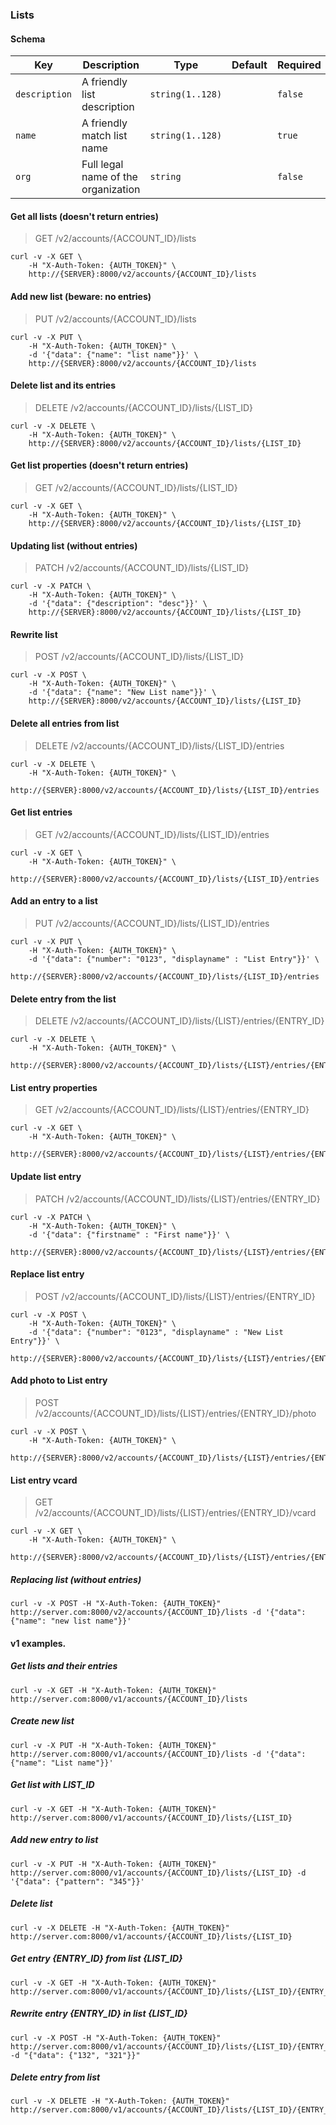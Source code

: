### Lists

#### Schema

Key | Description | Type | Default | Required
--- | ----------- | ---- | ------- | --------
`description` | A friendly list description | `string(1..128)` |   | `false`
`name` | A friendly match list name | `string(1..128)` |   | `true`
`org` | Full legal name of the organization | `string` |   | `false`


#### Get all lists (doesn't return entries)

> GET /v2/accounts/{ACCOUNT_ID}/lists

```curl
curl -v -X GET \
    -H "X-Auth-Token: {AUTH_TOKEN}" \
    http://{SERVER}:8000/v2/accounts/{ACCOUNT_ID}/lists
```


#### Add new list (beware: no entries)

> PUT /v2/accounts/{ACCOUNT_ID}/lists

```curl
curl -v -X PUT \
    -H "X-Auth-Token: {AUTH_TOKEN}" \
    -d '{"data": {"name": "list name"}}' \
    http://{SERVER}:8000/v2/accounts/{ACCOUNT_ID}/lists
```


#### Delete list and its entries

> DELETE /v2/accounts/{ACCOUNT_ID}/lists/{LIST_ID}

```curl
curl -v -X DELETE \
    -H "X-Auth-Token: {AUTH_TOKEN}" \
    http://{SERVER}:8000/v2/accounts/{ACCOUNT_ID}/lists/{LIST_ID}
```


#### Get list properties (doesn't return entries)

> GET /v2/accounts/{ACCOUNT_ID}/lists/{LIST_ID}

```curl
curl -v -X GET \
    -H "X-Auth-Token: {AUTH_TOKEN}" \
    http://{SERVER}:8000/v2/accounts/{ACCOUNT_ID}/lists/{LIST_ID}
```


#### Updating list (without entries)

> PATCH /v2/accounts/{ACCOUNT_ID}/lists/{LIST_ID}

```curl
curl -v -X PATCH \
    -H "X-Auth-Token: {AUTH_TOKEN}" \
    -d '{"data": {"description": "desc"}}' \
    http://{SERVER}:8000/v2/accounts/{ACCOUNT_ID}/lists/{LIST_ID}
```


#### Rewrite list

> POST /v2/accounts/{ACCOUNT_ID}/lists/{LIST_ID}

```curl
curl -v -X POST \
    -H "X-Auth-Token: {AUTH_TOKEN}" \
    -d '{"data": {"name": "New List name"}}' \
    http://{SERVER}:8000/v2/accounts/{ACCOUNT_ID}/lists/{LIST_ID}
```


#### Delete all entries from list

> DELETE /v2/accounts/{ACCOUNT_ID}/lists/{LIST_ID}/entries

```curl
curl -v -X DELETE \
    -H "X-Auth-Token: {AUTH_TOKEN}" \
    http://{SERVER}:8000/v2/accounts/{ACCOUNT_ID}/lists/{LIST_ID}/entries
```


#### Get list entries

> GET /v2/accounts/{ACCOUNT_ID}/lists/{LIST_ID}/entries

```curl
curl -v -X GET \
    -H "X-Auth-Token: {AUTH_TOKEN}" \
    http://{SERVER}:8000/v2/accounts/{ACCOUNT_ID}/lists/{LIST_ID}/entries
```


#### Add an entry to a list

> PUT /v2/accounts/{ACCOUNT_ID}/lists/{LIST_ID}/entries

```curl
curl -v -X PUT \
    -H "X-Auth-Token: {AUTH_TOKEN}" \
    -d '{"data": {"number": "0123", "displayname" : "List Entry"}}' \
    http://{SERVER}:8000/v2/accounts/{ACCOUNT_ID}/lists/{LIST_ID}/entries
```


#### Delete entry from the list

> DELETE /v2/accounts/{ACCOUNT_ID}/lists/{LIST}/entries/{ENTRY_ID}

```curl
curl -v -X DELETE \
    -H "X-Auth-Token: {AUTH_TOKEN}" \
    http://{SERVER}:8000/v2/accounts/{ACCOUNT_ID}/lists/{LIST}/entries/{ENTRY_ID}
```


#### List entry properties

> GET /v2/accounts/{ACCOUNT_ID}/lists/{LIST}/entries/{ENTRY_ID}

```curl
curl -v -X GET \
    -H "X-Auth-Token: {AUTH_TOKEN}" \
    http://{SERVER}:8000/v2/accounts/{ACCOUNT_ID}/lists/{LIST}/entries/{ENTRY_ID}
```


#### Update list entry

> PATCH /v2/accounts/{ACCOUNT_ID}/lists/{LIST}/entries/{ENTRY_ID}

```curl
curl -v -X PATCH \
    -H "X-Auth-Token: {AUTH_TOKEN}" \
    -d '{"data": {"firstname" : "First name"}}' \
    http://{SERVER}:8000/v2/accounts/{ACCOUNT_ID}/lists/{LIST}/entries/{ENTRY_ID}
```

#### Replace list entry

> POST /v2/accounts/{ACCOUNT_ID}/lists/{LIST}/entries/{ENTRY_ID}

```curl
curl -v -X POST \
    -H "X-Auth-Token: {AUTH_TOKEN}" \
    -d '{"data": {"number": "0123", "displayname" : "New List Entry"}}' \
    http://{SERVER}:8000/v2/accounts/{ACCOUNT_ID}/lists/{LIST}/entries/{ENTRY_ID}
```


#### Add photo to List entry

> POST /v2/accounts/{ACCOUNT_ID}/lists/{LIST}/entries/{ENTRY_ID}/photo

```curl
curl -v -X POST \
    -H "X-Auth-Token: {AUTH_TOKEN}" \
    http://{SERVER}:8000/v2/accounts/{ACCOUNT_ID}/lists/{LIST}/entries/{ENTRY_ID}/photo
```


#### List entry vcard

> GET /v2/accounts/{ACCOUNT_ID}/lists/{LIST}/entries/{ENTRY_ID}/vcard

```curl
curl -v -X GET \
    -H "X-Auth-Token: {AUTH_TOKEN}" \
    http://{SERVER}:8000/v2/accounts/{ACCOUNT_ID}/lists/{LIST}/entries/{ENTRY_ID}/vcard
```


##### Replacing list (without entries)
    curl -v -X POST -H "X-Auth-Token: {AUTH_TOKEN}" http://server.com:8000/v2/accounts/{ACCOUNT_ID}/lists -d '{"data": {"name": "new list name"}}'

#### v1 examples.

##### Get lists and their entries
    curl -v -X GET -H "X-Auth-Token: {AUTH_TOKEN}" http://server.com:8000/v1/accounts/{ACCOUNT_ID}/lists

##### Create new list
    curl -v -X PUT -H "X-Auth-Token: {AUTH_TOKEN}" http://server.com:8000/v1/accounts/{ACCOUNT_ID}/lists -d '{"data": {"name": "List name"}}'

##### Get list with LIST_ID
    curl -v -X GET -H "X-Auth-Token: {AUTH_TOKEN}" http://server.com:8000/v1/accounts/{ACCOUNT_ID}/lists/{LIST_ID}

##### Add new entry to list
    curl -v -X PUT -H "X-Auth-Token: {AUTH_TOKEN}" http://server.com:8000/v1/accounts/{ACCOUNT_ID}/lists/{LIST_ID} -d '{"data": {"pattern": "345"}}'

##### Delete list
    curl -v -X DELETE -H "X-Auth-Token: {AUTH_TOKEN}" http://server.com:8000/v1/accounts/{ACCOUNT_ID}/lists/{LIST_ID}

##### Get entry {ENTRY_ID} from list {LIST_ID}
    curl -v -X GET -H "X-Auth-Token: {AUTH_TOKEN}" http://server.com:8000/v1/accounts/{ACCOUNT_ID}/lists/{LIST_ID}/{ENTRY_ID}

##### Rewrite entry {ENTRY_ID} in list {LIST_ID}
    curl -v -X POST -H "X-Auth-Token: {AUTH_TOKEN}" http://server.com:8000/v1/accounts/{ACCOUNT_ID}/lists/{LIST_ID}/{ENTRY_ID} -d "{"data": {"132", "321"}}"

##### Delete entry from list
    curl -v -X DELETE -H "X-Auth-Token: {AUTH_TOKEN}" http://server.com:8000/v1/accounts/{ACCOUNT_ID}/lists/{LIST_ID}/{ENTRY_ID}
